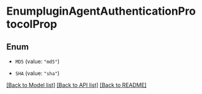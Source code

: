 # EnumpluginAgentAuthenticationProtocolProp

## Enum


* `MD5` (value: `"md5"`)

* `SHA` (value: `"sha"`)


[[Back to Model list]](../README.md#documentation-for-models) [[Back to API list]](../README.md#documentation-for-api-endpoints) [[Back to README]](../README.md)


